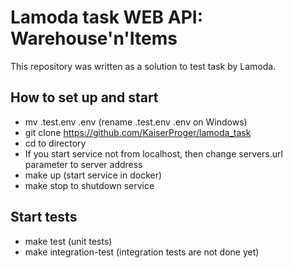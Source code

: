 # Lamoda task WEB API: Warehouse'n'Items
This repository was written as a solution to test task by Lamoda.
## How to set up and start
- mv .test.env .env (rename .test.env .env on Windows)
- git clone https://github.com/KaiserProger/lamoda_task
- cd to directory
- If you start service not from localhost, then change servers.url parameter to server address
- make up (start service in docker)
- make stop to shutdown service
## Start tests
- make test (unit tests)
- make integration-test (integration tests are not done yet)